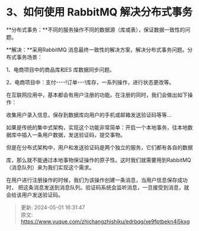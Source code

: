 # 3、如何使用 RabbitMQ 解决分布式事务

**分布式事务：**不同的服务操作不同的数据源（库或表），保证数据一致性的问题。



**解决：**采用RabbitMQ 消息最终一致性的解决方案，解决分布式事务问题。分布式事务场景：

1、电商项目中的商品库和ES 库数据同步问题。



2、电商项目中：支付----!订单---!库存，一系列操作，进行状态更改等。



在互联网应用中，基本都会有用户注册的功能。在注册的同时，我们会做出如下操作：

收集用户录入信息，保存到数据库向用户的手机或邮箱发送验证码等等…



如果是传统的集中式架构，实现这个功能非常简单：开启一个本地事务，往本地数据库中插入一条用户数据，发送验证码，提交事物。

但是在分布式架构中，用户和发送验证码是两个独立的服务，它们都有各自的数据

库，那么就不能通过本地事物保证操作的原子性。这时我们就需要用到RabbitMQ（消息队列）来为我们实现这个需求。

在用户进行注册操作的时候，我们为该操作创建一条消息，当用户信息保存成功时， 把这条消息发送到消息队列。验证码系统会监听消息，一旦接受到消息，就会给该用户发送验证码。



> 更新: 2024-05-01 16:31:47  
> 原文: <https://www.yuque.com/zhichangzhishiku/edrbqg/xe9fptbekn4i5kxg>